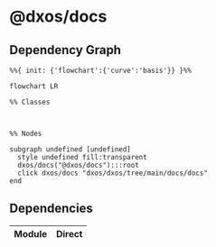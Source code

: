 # @dxos/docs



## Dependency Graph

```mermaid
%%{ init: {'flowchart':{'curve':'basis'}} }%%

flowchart LR

%% Classes



%% Nodes

subgraph undefined [undefined]
  style undefined fill:transparent
  dxos/docs("@dxos/docs"):::root
  click dxos/docs "dxos/dxos/tree/main/docs/docs"
end
```

## Dependencies

| Module | Direct |
|---|---|
